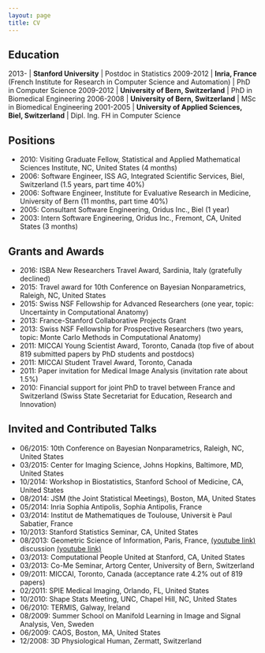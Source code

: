 ```yaml
---
layout: page
title: CV
---
```


## Education

2013-     | **Stanford University**                                                                 | Postdoc in Statistics
2009-2012 | **Inria, France** (French Institute for Research in Computer Science and Automation)    | PhD in Computer Science
2009-2012 | **University of Bern, Switzerland**                                                     | PhD in Biomedical Engineering
2006-2008 | **University of Bern, Switzerland**                                                     | MSc in Biomedical Engineering
2001-2005 | **University of Applied Sciences, Biel, Switzerland**                                   | Dipl. Ing. FH in Computer Science

## Positions

* 2010: Visiting Graduate Fellow, Statistical and Applied Mathematical Sciences Institute, NC, United States (4 months)
* 2006: Software Engineer, ISS AG, Integrated Scientific Services, Biel, Switzerland (1.5 years, part time 40%)
* 2006: Software Engineer, Institute for Evaluative Research in Medicine, University of Bern (11 months, part time 40%)
* 2005: Consultant Software Engineering, Oridus Inc., Biel (1 year)
* 2003: Intern Software Engineering, Oridus Inc., Fremont, CA, United States (3 months)

## Grants and Awards

* 2016: ISBA New Researchers Travel Award, Sardinia, Italy (gratefully declined)
* 2015: Travel award for 10th Conference on Bayesian Nonparametrics, Raleigh, NC, United States
* 2015: Swiss NSF Fellowship for Advanced Researchers (one year, topic: Uncertainty in Computational Anatomy)
* 2013: France-Stanford Collaborative Projects Grant
* 2013: Swiss NSF Fellowship for Prospective Researchers (two years, topic: Monte Carlo Methods in Computational Anatomy)
* 2011: MICCAI Young Scientist Award, Toronto, Canada (top five of about 819 submitted papers by PhD students and postdocs)
* 2011: MICCAI Student Travel Award, Toronto, Canada
* 2011: Paper invitation for Medical Image Analysis (invitation rate about 1.5%)
* 2010: Financial support for joint PhD to travel between France and Switzerland (Swiss State Secretariat for Education, Research and Innovation)

## Invited and Contributed Talks

* 06/2015: 10th Conference on Bayesian Nonparametrics, Raleigh, NC, United States
* 03/2015: Center for Imaging Science, Johns Hopkins, Baltimore, MD, United States 
* 10/2014: Workshop in Biostatistics, Stanford School of Medicine, CA, United States
* 08/2014: JSM (the Joint Statistical Meetings), Boston, MA, United States
* 05/2014: Inria Sophia Antipolis, Sophia Antipolis, France
* 03/2014: Institut de Mathematiques de Toulouse, Universit ́e Paul Sabatier, France
* 10/2013: Stanford Statistics Seminar, CA, United States
* 08/2013: Geometric Science of Information, Paris, France, [(youtube link)](https://www.youtube.com/watch?v=KZO-EaJ6Qrc) discussion [(youtube link)](https://www.youtube.com/watch?v=B22UeW_wOpg)
* 03/2013: Computational People United at Stanford, CA, United States 
* 03/2013: Co-Me Seminar, Artorg Center, University of Bern, Switzerland
* 09/2011: MICCAI, Toronto, Canada (acceptance rate 4.2% out of 819 papers) 
* 02/2011: SPIE Medical Imaging, Orlando, FL, United States
* 10/2010: Shape Stats Meeting, UNC, Chapel Hill, NC, United States
* 06/2010: TERMIS, Galway, Ireland
* 08/2009: Summer School on Manifold Learning in Image and Signal Analysis, Ven, Sweden
* 06/2009: CAOS, Boston, MA, United States
* 12/2008: 3D Physiological Human, Zermatt, Switzerland